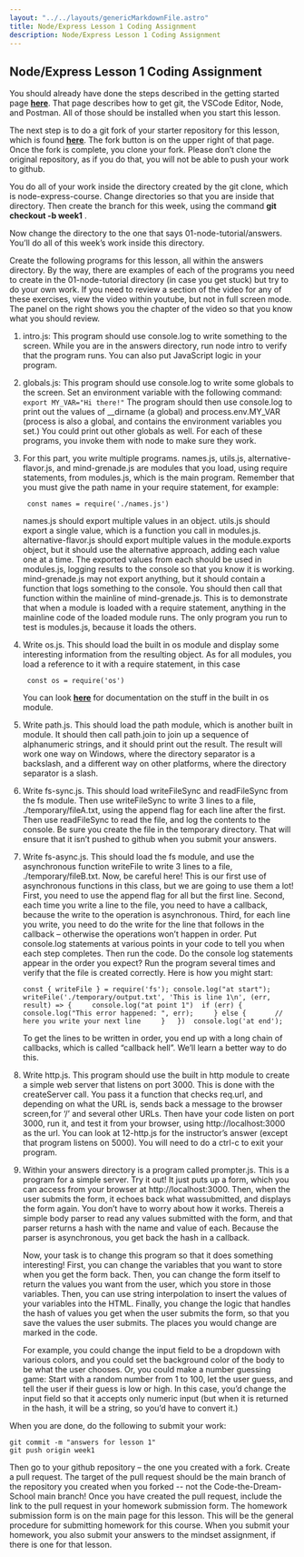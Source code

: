 ```yaml
---
layout: "../../layouts/genericMarkdownFile.astro"
title: Node/Express Lesson 1 Coding Assignment
description: Node/Express Lesson 1 Coding Assignment
---
```


## Node/Express Lesson 1 Coding Assignment

You should already have done the steps described in the getting started page **[here](https://learn.codethedream.org/getting-started-with-node-development/)**. That page describes how to get git, the VSCode Editor, Node, and Postman. All of those should be installed when you start this lesson.

The next step is to do a git fork of your starter repository for this lesson, which is found **[here](https://github.com/Code-the-Dream-School/node-express-course)**. The fork button is on the upper right of that page. Once the fork is complete, you clone your fork. Please don’t clone the original repository, as if you do that, you will not be able to push your work to github.

You do all of your work inside the directory created by the git clone, which is node-express-course. Change directories so that you are inside that directory. Then create the branch for this week, using the command **git checkout -b week1** .

Now change the directory to the one that says 01-node-tutorial/answers. You’ll do all of this week’s work inside this directory.

Create the following programs for this lesson, all within the answers directory. By the way, there are examples of each of the programs you need to create in the 01-node-tutorial directory (in case you get stuck) but try to do your own work. If you need to review a section of the video for any of these exercises, view the video within youtube, but not in full screen mode. The panel on the right shows you the chapter of the video so that you know what you should review.

1.  intro.js: This program should use console.log to write something to the screen. While you are in the answers directory, run node intro to verify that the program runs. You can also put JavaScript logic in your program.
2.  globals.js: This program should use console.log to write some globals to the screen. Set an environment variable with the following command: `export MY_VAR="Hi there!"` The program should then use console.log to print out the values of \_\_dirname (a global) and process.env.MY_VAR (process is also a global, and contains the environment variables you set.) You could print out other globals as well. For each of these programs, you invoke them with node to make sure they work.
3.  For this part, you write multiple programs. names.js, utils.js, alternative-flavor.js, and mind-grenade.js are modules that you load, using require statements, from modules.js, which is the main program. Remember that you must give the path name in your require statement, for example:

         const names = require('./names.js')

    names.js should export multiple values in an object. utils.js should export a single value, which is a function you call in modules.js. alternative-flavor.js should export multiple values in the module.exports object, but it should use the alternative approach, adding each value one at a time. The exported values from each should be used in modules.js, logging results to the console so that you know it is working. mind-grenade.js may not export anything, but it should contain a function that logs something to the console. You should then call that function within the mainline of mind-grenade.js. This is to demonstrate that when a module is loaded with a require statement, anything in the mainline code of the loaded module runs. The only program you run to test is modules.js, because it loads the others.

4.  Write os.js. This should load the built in os module and display some interesting information from the resulting object. As for all modules, you load a reference to it with a require statement, in this case

         const os = require('os')

    You can look **[here](https://nodejs.org/api/os.html)** for documentation on the stuff in the built in os module.

5.  Write path.js. This should load the path module, which is another built in module. It should then call path.join to join up a sequence of alphanumeric strings, and it should print out the result. The result will work one way on Windows, where the directory separator is a backslash, and a different way on other platforms, where the directory separator is a slash.
6.  Write fs-sync.js. This should load writeFileSync and readFileSync from the fs module. Then use writeFileSync to write 3 lines to a file, ./temporary/fileA.txt, using the append flag for each line after the first. Then use readFileSync to read the file, and log the contents to the console. Be sure you create the file in the temporary directory. That will ensure that it isn’t pushed to github when you submit your answers.
7.  Write fs-async.js. This should load the fs module, and use the asynchronous function writeFile to write 3 lines to a file, ./temporary/fileB.txt. Now, be careful here! This is our first use of asynchronous functions in this class, but we are going to use them a lot! First, you need to use the append flag for all but the first line. Second, each time you write a line to the file, you need to have a callback, because the write to the operation is asynchronous. Third, for each line you write, you need to do the write for the line that follows in the callback – otherwise the operations won’t happen in order. Put console.log statements at various points in your code to tell you when each step completes. Then run the code. Do the console log statements appear in the order you expect? Run the program several times and verify that the file is created correctly. Here is how you might start:

        const { writeFile } = require('fs'); console.log("at start");   writeFile('./temporary/output.txt', 'This is line 1\n', (err, result) => {     console.log("at point 1")  if (err) {           console.log("This error happened: ", err);     } else {       // here you write your next line     }   })  console.log('at end');

    To get the lines to be written in order, you end up with a long chain of callbacks, which is called “callback hell”. We’ll learn a better way to do this.

8.  Write http.js. This program should use the built in http module to create a simple web server that listens on port 3000. This is done with the createServer call. You pass it a function that checks req.url, and depending on what the URL is, sends back a message to the browser screen,for ‘/’ and several other URLs. Then have your code listen on port 3000, run it, and test it from your browser, using http://localhost:3000 as the url. You can look at 12-http.js for the instructor’s answer (except that program listens on 5000). You will need to do a ctrl-c to exit your program.
9.  Within your answers directory is a program called prompter.js. This is a program for a simple server. Try it out! It just puts up a form, which you can access from your browser at http://localhost:3000. Then, when the user submits the form, it echoes back what wassubmitted, and displays the form again. You don’t have to worry about how it works. Thereis a simple body parser to read any values submitted with the form, and that parser returns a hash with the name and value of each. Because the parser is asynchronous, you get back the hash in a callback.

    Now, your task is to change this program so that it does something interesting! First, you can change the variables that you want to store when you get the form back. Then, you can change the form itself to return the values you want from the user, which you store in those variables. Then, you can use string interpolation to insert the values of your variables into the HTML. Finally, you change the logic that handles the hash of values you get when the user submits the form, so that you save the values the user submits. The places you would change are marked in the code.

    For example, you could change the input field to be a dropdown with various colors, and you could set the background color of the body to be what the user chooses. Or, you could make a number guessing game: Start with a random number from 1 to 100, let the user guess, and tell the user if their guess is low or high. In this case, you’d change the input field so that it accepts only numeric input (but when it is returned in the hash, it will be a string, so you’d have to convert it.)

When you are done, do the following to submit your work:
```
git commit -m "answers for lesson 1"
git push origin week1
```
Then go to your github repository – the one you created with a fork. Create a pull request. The target of the pull request should be the main branch of the repository you created when you forked -- not the Code-the-Dream-School main branch! Once you have created the pull request, include the link to the pull request in your homework submission form.  The homework submission form
is on the main page for this lesson.  This will be the general procedure for submitting homework for
this course.  When you submit your homework, you also submit your answers to the mindset assignment,
if there is one for that lesson.
